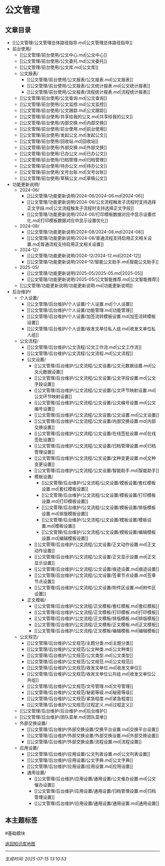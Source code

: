 # 公文管理

## 文章目录
- [[公文管理/公文管理总体路径指导.md|公文管理总体路径指导]]
- 前台使用/
  - [[公文管理/前台使用/公文中心.md|公文中心]]
  - [[公文管理/前台使用/公文委托.md|公文委托]]
  - [[公文管理/前台使用/公文库.md|公文库]]
  - 公文报表/
    - [[公文管理/前台使用/公文报表/公文报表.md|公文报表]]
    - [[公文管理/前台使用/公文报表/公文统计报表.md|公文统计报表]]
    - [[公文管理/前台使用/公文报表/流程统计报表.md|流程统计报表]]
  - [[公文管理/前台使用/公文查询.md|公文查询]]
  - [[公文管理/前台使用/公文监控.md|公文监控]]
  - [[公文管理/前台使用/公文跟踪.md|公文跟踪]]
  - [[公文管理/前台使用/共享给我的公文.md|共享给我的公文]]
  - [[公文管理/前台使用/内部交换.md|内部交换]]
  - [[公文管理/前台使用/前台使用.md|前台使用]]
  - [[公文管理/前台使用/发起公文.md|发起公文]]
  - [[公文管理/前台使用/回收站.md|回收站]]
  - [[公文管理/前台使用/外部交换.md|外部交换]]
  - [[公文管理/前台使用/已办公文.md|已办公文]]
  - [[公文管理/前台使用/归档管理.md|归档管理]]
  - [[公文管理/前台使用/待办公文.md|待办公文]]
  - [[公文管理/前台使用/文号台账.md|文号台账]]
  - [[公文管理/前台使用/草稿公文.md|草稿公文]]
- 功能更新说明/
  - 2024-06/
    - [[公文管理/功能更新说明/2024-06/2024-06.md|2024-06]]
    - [[公文管理/功能更新说明/2024-06/公文流程触发子流程时支持选择正文字段.md|公文流程触发子流程时支持选择正文字段]]
    - [[公文管理/功能更新说明/2024-06/打印模板数据对应中显示设置优化.md|打印模板数据对应中显示设置优化]]
  - 2024-08/
    - [[公文管理/功能更新说明/2024-08/2024-08.md|2024-08]]
    - [[公文管理/功能更新说明/2024-08/普通流程支持启用正文相关设置.md|普通流程支持启用正文相关设置]]
  - 2024-12/
    - [[公文管理/功能更新说明/2024-12/2024-12.md|2024-12]]
    - [[公文管理/功能更新说明/2024-12/智能公文助手.md|智能公文助手]]
  - 2025-05/
    - [[公文管理/功能更新说明/2025-05/2025-05.md|2025-05]]
    - [[公文管理/功能更新说明/2025-05/公文智能推荐.md|公文智能推荐]]
  - [[公文管理/功能更新说明/功能更新说明.md|功能更新说明]]
- 后台维护/
  - 个人设置/
    - [[公文管理/后台维护/个人设置/个人设置.md|个人设置]]
    - [[公文管理/后台维护/个人设置/功能管理.md|功能管理]]
    - [[公文管理/后台维护/个人设置/加签流转模板设置.md|加签流转模板设置]]
    - [[公文管理/后台维护/个人设置/收发文单位私人组.md|收发文单位私人组]]
  - 公文流程/
    - [[公文管理/后台维护/公文流程/公文工作流.md|公文工作流]]
    - [[公文管理/后台维护/公文流程/公文流程.md|公文流程]]
    - 公文设置/
      - [[公文管理/后台维护/公文流程/公文设置/公文元数据设置.md|公文元数据设置]]
      - [[公文管理/后台维护/公文流程/公文设置/公文字段设置.md|公文字段设置]]
      - [[公文管理/后台维护/公文流程/公文设置/公文环节映射设置.md|公文环节映射设置]]
      - [[公文管理/后台维护/公文流程/公文设置/公文编号设置.md|公文编号设置]]
      - [[公文管理/后台维护/公文流程/公文设置/公文设置.md|公文设置]]
      - [[公文管理/后台维护/公文流程/公文设置/内部交换设置.md|内部交换设置]]
      - [[公文管理/后台维护/公文流程/公文设置/在线签批设置.md|在线签批设置]]
      - [[公文管理/后台维护/公文流程/公文设置/归档管理设置.md|归档管理设置]]
      - [[公文管理/后台维护/公文流程/公文设置/文种变更设置.md|文种变更设置]]
      - [[公文管理/后台维护/公文流程/公文设置/智能助手.md|智能助手]]
      - 模板设置/
        - [[公文管理/后台维护/公文流程/公文设置/模板设置/套红模板设置.md|套红模板设置]]
        - [[公文管理/后台维护/公文流程/公文设置/模板设置/打印模板设置.md|打印模板设置]]
        - [[公文管理/后台维护/公文流程/公文设置/模板设置/排版模板设置.md|排版模板设置]]
        - [[公文管理/后台维护/公文流程/公文设置/模板设置/模板设置.md|模板设置]]
        - [[公文管理/后台维护/公文流程/公文设置/模板设置/编辑模板设置.md|编辑模板设置]]
      - [[公文管理/后台维护/公文流程/公文设置/正文动作设置.md|正文动作设置]]
      - [[公文管理/后台维护/公文流程/公文设置/正文显示设置.md|正文显示设置]]
      - [[公文管理/后台维护/公文流程/公文设置/痕迹设置.md|痕迹设置]]
      - [[公文管理/后台维护/公文流程/公文设置/签章节点设置.md|签章节点设置]]
      - [[公文管理/后台维护/公文流程/公文设置/附件区设置.md|附件区设置]]
    - 正文模板/
      - [[公文管理/后台维护/公文流程/正文模板/套红模板.md|套红模板]]
      - [[公文管理/后台维护/公文流程/正文模板/打印模板.md|打印模板]]
      - [[公文管理/后台维护/公文流程/正文模板/排版模板.md|排版模板]]
      - [[公文管理/后台维护/公文流程/正文模板/正文模板.md|正文模板]]
      - [[公文管理/后台维护/公文流程/正文模板/编辑模板.md|编辑模板]]
  - 公文规范/
    - [[公文管理/后台维护/公文规范/主题分类.md|主题分类]]
    - [[公文管理/后台维护/公文规范/公文种类.md|公文种类]]
    - [[公文管理/后台维护/公文规范/公文类型.md|公文类型]]
    - [[公文管理/后台维护/公文规范/公文规范.md|公文规范]]
    - [[公文管理/后台维护/公文规范/收发文单位.md|收发文单位]]
    - [[公文管理/后台维护/公文规范/收发文单位公共组.md|收发文单位公共组]]
    - [[公文管理/后台维护/公文规范/文号管理.md|文号管理]]
    - [[公文管理/后台维护/公文规范/秘密等级.md|秘密等级]]
    - [[公文管理/后台维护/公文规范/紧急程度.md|紧急程度]]
    - [[公文管理/后台维护/公文规范/过程定义.md|过程定义]]
  - [[公文管理/后台维护/后台维护.md|后台维护]]
  - [[公文管理/后台维护/团队菜单.md|团队菜单]]
  - 外部交换设置/
    - [[公文管理/后台维护/外部交换设置/交换平台设置.md|交换平台设置]]
    - [[公文管理/后台维护/外部交换设置/外部交换设置.md|外部交换设置]]
    - [[公文管理/后台维护/外部交换设置/流程设置.md|流程设置]]
  - 应用设置/
    - [[公文管理/后台维护/应用设置/公文列表设置.md|公文列表设置]]
    - [[公文管理/后台维护/应用设置/公文字典.md|公文字典]]
    - [[公文管理/后台维护/应用设置/应用设置.md|应用设置]]
    - 通用设置/
      - [[公文管理/后台维护/应用设置/通用设置/公文催办设置.md|公文催办设置]]
      - [[公文管理/后台维护/应用设置/通用设置/归档管理设置.md|归档管理设置]]
      - [[公文管理/后台维护/应用设置/通用设置/通用设置.md|通用设置]]

## 本主题标签
#基础模块 

[返回知识库地图](知识库地图.md)

---
*生成时间: 2025-07-15 13:10:53*